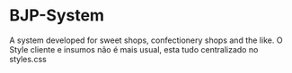 # BJP-System
A system developed for sweet shops, confectionery shops and the like.
O Style cliente e insumos não é mais usual, esta tudo centralizado no styles.css
